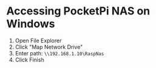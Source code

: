 # Accessing PocketPi NAS on Windows

1. Open File Explorer
2. Click "Map Network Drive"
3. Enter path: `\\192.168.1.10\RaspNas`
4. Click Finish

